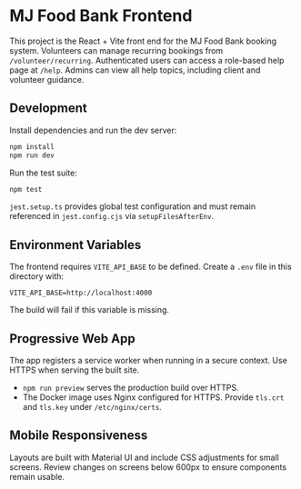 # MJ Food Bank Frontend

This project is the React + Vite front end for the MJ Food Bank booking system. Volunteers can manage recurring bookings from `/volunteer/recurring`.
Authenticated users can access a role-based help page at `/help`. Admins can view all help topics, including client and volunteer guidance.

## Development

Install dependencies and run the dev server:

```bash
npm install
npm run dev
```

Run the test suite:

```bash
npm test
```

`jest.setup.ts` provides global test configuration and must remain referenced in `jest.config.cjs` via `setupFilesAfterEnv`.

## Environment Variables

The frontend requires `VITE_API_BASE` to be defined. Create a `.env` file in this directory with:

```
VITE_API_BASE=http://localhost:4000
```

The build will fail if this variable is missing.

## Progressive Web App

The app registers a service worker when running in a secure context. Use HTTPS when serving the built site.

- `npm run preview` serves the production build over HTTPS.
- The Docker image uses Nginx configured for HTTPS. Provide `tls.crt` and `tls.key` under `/etc/nginx/certs`.

## Mobile Responsiveness

Layouts are built with Material UI and include CSS adjustments for small screens. Review changes on screens below 600px to ensure components remain usable.
